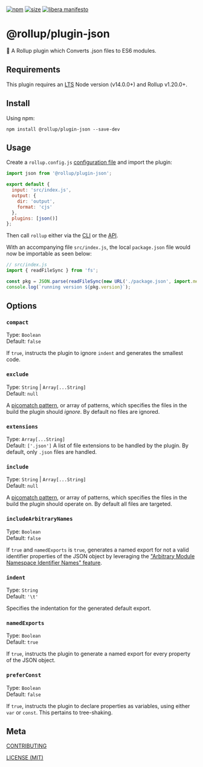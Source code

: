 [npm]: https://img.shields.io/npm/v/@rollup/plugin-json
[npm-url]: https://www.npmjs.com/package/@rollup/plugin-json
[size]: https://packagephobia.now.sh/badge?p=@rollup/plugin-json
[size-url]: https://packagephobia.now.sh/result?p=@rollup/plugin-json

[![npm][npm]][npm-url]
[![size][size]][size-url]
[![libera manifesto](https://img.shields.io/badge/libera-manifesto-lightgrey.svg)](https://liberamanifesto.com)

# @rollup/plugin-json

🍣 A Rollup plugin which Converts .json files to ES6 modules.

## Requirements

This plugin requires an [LTS](https://github.com/nodejs/Release) Node version (v14.0.0+) and Rollup v1.20.0+.

## Install

Using npm:

```console
npm install @rollup/plugin-json --save-dev
```

## Usage

Create a `rollup.config.js` [configuration file](https://www.rollupjs.org/guide/en/#configuration-files) and import the plugin:

```js
import json from '@rollup/plugin-json';

export default {
  input: 'src/index.js',
  output: {
    dir: 'output',
    format: 'cjs'
  },
  plugins: [json()]
};
```

Then call `rollup` either via the [CLI](https://www.rollupjs.org/guide/en/#command-line-reference) or the [API](https://www.rollupjs.org/guide/en/#javascript-api).

With an accompanying file `src/index.js`, the local `package.json` file would now be importable as seen below:

```js
// src/index.js
import { readFileSync } from 'fs';

const pkg = JSON.parse(readFileSync(new URL('./package.json', import.meta.url), 'utf8'));
console.log(`running version ${pkg.version}`);
```

## Options

### `compact`

Type: `Boolean`<br>
Default: `false`

If `true`, instructs the plugin to ignore `indent` and generates the smallest code.

### `exclude`

Type: `String` | `Array[...String]`<br>
Default: `null`

A [picomatch pattern](https://github.com/micromatch/picomatch), or array of patterns, which specifies the files in the build the plugin should _ignore_. By default no files are ignored.

### `extensions`

Type: `Array[...String]`<br>
Default: `['.json']`
A list of file extensions to be handled by the plugin. By default, only `.json` files are handled.

### `include`

Type: `String` | `Array[...String]`<br>
Default: `null`

A [picomatch pattern](https://github.com/micromatch/picomatch), or array of patterns, which specifies the files in the build the plugin should operate on. By default all files are targeted.

### `includeArbitraryNames`

Type: `Boolean`<br>
Default: `false`

If `true` and `namedExports` is `true`, generates a named export for not a valid identifier properties of the JSON object by leveraging the ["Arbitrary Module Namespace Identifier Names" feature](https://github.com/tc39/ecma262/pull/2154).

### `indent`

Type: `String`<br>
Default: `'\t'`

Specifies the indentation for the generated default export.

### `namedExports`

Type: `Boolean`<br>
Default: `true`

If `true`, instructs the plugin to generate a named export for every property of the JSON object.

### `preferConst`

Type: `Boolean`<br>
Default: `false`

If `true`, instructs the plugin to declare properties as variables, using either `var` or `const`. This pertains to tree-shaking.

## Meta

[CONTRIBUTING](/.github/CONTRIBUTING.md)

[LICENSE (MIT)](/LICENSE)
